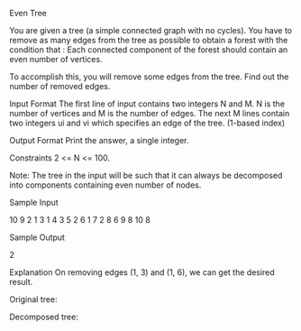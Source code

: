 
Even Tree

You are given a tree (a simple connected graph with no cycles). You have to remove as many edges from the tree as possible to obtain a forest with the condition that : Each connected component of the forest should contain an even number of vertices.

To accomplish this, you will remove some edges from the tree. Find out the number of removed edges.

Input Format
The first line of input contains two integers N and M. N is the number of vertices and M is the number of edges.
The next M lines contain two integers ui and vi which specifies an edge of the tree. (1-based index)

Output Format
Print the answer, a single integer.

Constraints
2 <= N <= 100.

Note: The tree in the input will be such that it can always be decomposed into components containing even number of nodes.

Sample Input

10 9
2 1
3 1
4 3
5 2
6 1
7 2
8 6
9 8
10 8

Sample Output

2

Explanation 
On removing edges (1, 3) and (1, 6), we can get the desired result.

Original tree:


Decomposed tree:

